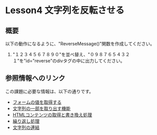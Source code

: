 # Lesson4 文字列を反転させる

## 概要
以下の動作になるように、"ReverseMessage()"関数を作成してください。
1. "１２３４５６７８９０"を並べ替え、"０９８７６５４３２１"を"id="reverse"のdivタグの中に出力してください。

## 参照情報へのリンク
この課題に必要な情報は、以下の通りです。

* [フォームの値を取得する](http://http://www.pori2.net/js/form/1.html)
* [文字列の一部を取り出す機能](http://www.pori2.net/js/number/8.html)
* [HTMLコンテンツの取得と書き換え処理](http://www.pori2.net/js/DOM/2.html)
* [繰り返し処理](http://www.pori2.net/js/kihon/14.html)
* [文字列の連結](http://www.tohoho-web.com/js/operator.htm#arithmetic)
